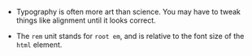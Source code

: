 
- Typography is often more art than science. You may have to tweak things like alignment until it looks correct.

- The `rem` unit stands for `root em`, and is relative to the font size of the `html` element. 